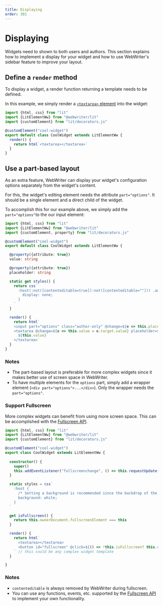 ```yaml
---
title: Displaying
order: 301
---
```


# Displaying
Widgets need to shown to both users and authors. This section explains how to implement a display for your widget and how to use WebWriter's sidebar feature to improve your layout.

## Define a `render` method
To display a widget, a render function returning a template needs to be defined.

In this example, we simply render a [`<textarea>` element](https://developer.mozilla.org/en-US/docs/Web/HTML/Element/textarea) into the widget:

```ts
import {html, css} from "lit"
import {LitElementWw} from "@webwriter/lit"
import {customElement} from "lit/decorators.js"

@customElement("cool-widget")
export default class CoolWidget extends LitElementWw {
  render() {
    return html`<textarea></textarea>`
  }
}
```

## Use a part-based layout
As an extra feature, WebWriter can display your widget's configuration options separately from the widget's content.

For this, the widget's editing element needs the attribute `part="options"`. It should be a single element and a direct child of the widget.

To accomplish this for our example above, we simply add the `part="options"`to the our input element:

```ts
import {html, css} from "lit"
import {LitElementWw} from "@webwriter/lit"
import {customElement, property} from "lit/decorators.js"

@customElement("cool-widget")
export default class CoolWidget extends LitElementWw {

  @property({attribute: true})
  value: string

  @property({attribute: true})
  placeholder: string

  static get styles() {
    return css`
      :host(:not([contenteditable=true]):not([contenteditable=""])) .author-only {
        display: none;
      }
    `
  }

  render() {
    return html`
    <input part="options" class="author-only" @change=${e => this.placeholder = e.target.value}></input>
    <textarea @change=${e => this.value = e.target.value} placeholder=${this.placeholder}>
      ${this.value}
    </textarea>`
  }
}
```

### Notes
- The part-based layout is preferable for more complex widgets since it makes better use of screen space in WebWriter.
- To have multiple elements for the `options` part, simply add a wrapper element (`<div part="options">...</div>`). Only the wrapper needs the `part="options"`.


### Support Fullscreen
More complex widgets can benefit from using more screen space. This can be accomplished with the [Fullscreen API](https://developer.mozilla.org/en-US/docs/Web/API/Fullscreen_API).

```ts
import {html, css} from "lit"
import {LitElementWw} from "@webwriter/lit"
import {customElement} from "lit/decorators.js"

@customElement("cool-widget")
export class CoolWidget extends LitElementWw {
  
  constructor() {
    super()
    this.addEventListener("fullscreenchange", () => this.requestUpdate())
  }

  static styles = css`
    :host {
      /* Setting a background is recommended since the backdrop of the fullscreen is black by default */
      background: white;
    }
  `

  get isFullscreen() {
    return this.ownerDocument.fullscreenElement === this
  }

  render() {
    return html`
      <textarea></textarea>
      <button id="fullscreen" @click=${() => !this.isFullscreen? this.requestFullscreen(): this.ownerDocument.exitFullscreen()}>Toggle Fullscreen</button>
    ` // this could be any complex widget template
  }

}
```

### Notes
- `contenteditable` is always removed by WebWriter during fullscreen.
- You can use any functions, events, etc. supported by the [Fullscreen API](https://developer.mozilla.org/en-US/docs/Web/API/Fullscreen_API) to implement your own functionality.